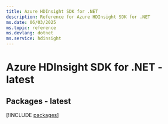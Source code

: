 ```yaml
---
title: Azure HDInsight SDK for .NET
description: Reference for Azure HDInsight SDK for .NET
ms.date: 06/03/2025
ms.topic: reference
ms.devlang: dotnet
ms.service: hdinsight
---
```

# Azure HDInsight SDK for .NET - latest
## Packages - latest
[!INCLUDE [packages](hdinsight-index.md)]